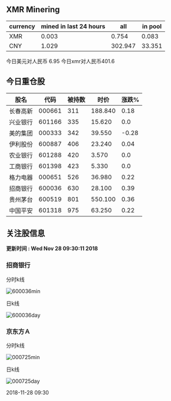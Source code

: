 ## XMR Minering

|currency|mined in last 24 hours|all|in pool|
|---|---|---|---|
|XMR|0.003|0.754|0.083|
|CNY|1.029|302.947|33.351|

今日美元对人民币 6.95	今日xmr对人民币401.6


## 今日重仓股 

|股名|代码|被持数|时价|涨跌%|
|---|---|---|---|---|
|长春高新|000661|311|188.840|0.18|
|兴业银行|601166|335|15.620|0.0|
|美的集团|000333|342|39.550|-0.28|
|伊利股份|600887|406|23.240|0.04|
|农业银行|601288|420|3.570|0.0|
|工商银行|601398|423|5.330|0.0|
|格力电器|000651|526|36.980|0.22|
|招商银行|600036|630|28.100|0.39|
|贵州茅台|600519|801|550.100|0.36|
|中国平安|601318|975|63.250|0.22|

## 关注股信息
**更新时间 : Wed Nov 28 09:30:11 2018**
### 招商银行 
分时k线

![600036min](http://image.sinajs.cn/newchart/min/n/sh600036.gif)

日k线

![600036day](http://image.sinajs.cn/newchart/daily/n/sh600036.gif)

### 京东方Ａ 
分时k线

![000725min](http://image.sinajs.cn/newchart/min/n/sz000725.gif)

日k线

![000725day](http://image.sinajs.cn/newchart/daily/n/sz000725.gif)

2018-11-28 09:30